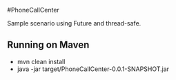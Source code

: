 #PhoneCallCenter

Sample scenario using Future and thread-safe.

## Running on Maven

* mvn clean install
* java -jar target/PhoneCallCenter-0.0.1-SNAPSHOT.jar
